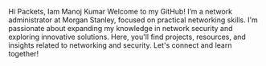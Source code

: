 Hi Packets, Iam Manoj Kumar
Welcome to my GitHub! I’m a network administrator at Morgan Stanley, focused on practical networking skills. 
I'm passionate about expanding my knowledge in network security and exploring innovative solutions. 
Here, you'll find projects, resources, and insights related to networking and security. 
Let's connect and learn together!




